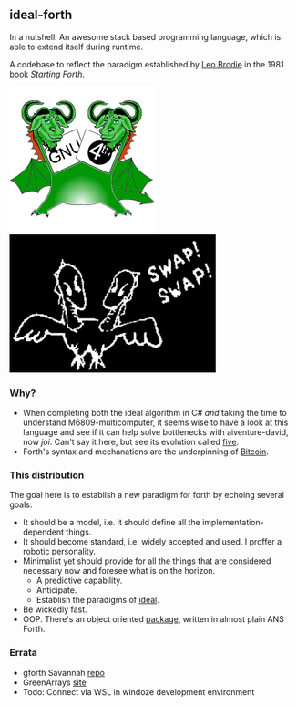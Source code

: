 ## ideal-forth

In a nutshell: An awesome stack based programming language, which is able to extend itself during runtime.

A codebase to reflect the paradigm established by [Leo Brodie](https://www.forth.com/starting-forth/0-starting-forth/) in the 1981 book _Starting Forth_.

![gnu](/images/gnu-forth.png) ![swap](/images/swap-dragon.png)

### Why?

* When completing both the ideal algorithm in C# _and_ taking the time to understand M6809-multicomputer, it seems wise to have a look at this language and see if it can help solve bottlenecks with aiventure-david, now _joi_. Can't say it here, but see its evolution called [five](https://github.com/cartheur/ideal-five).
* Forth's syntax and mechanations are the underpinning of [Bitcoin](https://www.youtube.com/watch?v=i7Vz6r6p1o4).

### This distribution

The goal here is to establish a new paradigm for forth by echoing several goals:

* It should be a model, i.e. it should define all the implementation-dependent things.
* It should become standard, i.e. widely accepted and used. I proffer a robotic personality.
* Minimalist yet should provide for all the things that are considered necessary now and foresee what is on the horizon.
    - A predictive capability.
    - Anticipate.
    - Establish the paradigms of [ideal](https://github.com/cartheur/ideal).
* Be wickedly fast.    
* OOP. There's an object oriented [package](/releases/oof.zip), written in almost plain ANS Forth.

### Errata

* gforth Savannah [repo](https://git.savannah.gnu.org/cgit/gforth.git)
* GreenArrays [site](https://www.greenarraychips.com)
* Todo: Connect via WSL in windoze development environment
